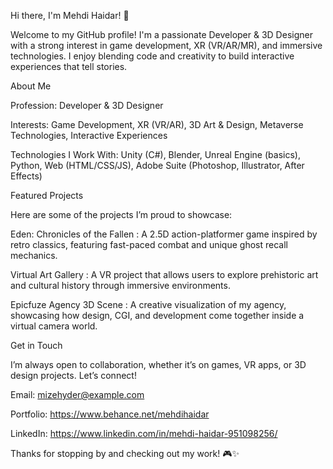 Hi there, I'm Mehdi Haidar! 👋

Welcome to my GitHub profile! I'm a passionate Developer & 3D Designer with a strong interest in game development, XR (VR/AR/MR), and immersive technologies. I enjoy blending code and creativity to build interactive experiences that tell stories.

About Me

Profession: Developer & 3D Designer

Interests: Game Development, XR (VR/AR), 3D Art & Design, Metaverse Technologies, Interactive Experiences

Technologies I Work With: Unity (C#), Blender, Unreal Engine (basics), Python, Web (HTML/CSS/JS), Adobe Suite (Photoshop, Illustrator, After Effects)

Featured Projects

Here are some of the projects I’m proud to showcase:

Eden: Chronicles of the Fallen
: A 2.5D action-platformer game inspired by retro classics, featuring fast-paced combat and unique ghost recall mechanics.

Virtual Art Gallery
: A VR project that allows users to explore prehistoric art and cultural history through immersive environments.

Epicfuze Agency 3D Scene
: A creative visualization of my agency, showcasing how design, CGI, and development come together inside a virtual camera world.

Get in Touch

I’m always open to collaboration, whether it’s on games, VR apps, or 3D design projects. Let’s connect!

Email: mizehyder@example.com

Portfolio: https://www.behance.net/mehdihaidar

LinkedIn: https://www.linkedin.com/in/mehdi-haidar-951098256/


Thanks for stopping by and checking out my work! 🎮✨
